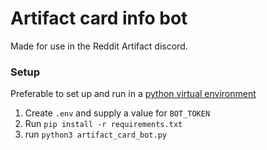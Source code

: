 

# Artifact card info bot
Made for use in the Reddit Artifact discord.

### Setup
Preferable to set up and run in a [python virtual environment](https://virtualenvwrapper.readthedocs.io/en/latest/)

1. Create `.env` and supply a value for `BOT_TOKEN`
2. Run `pip install -r requirements.txt`
3. run `python3 artifact_card_bot.py`